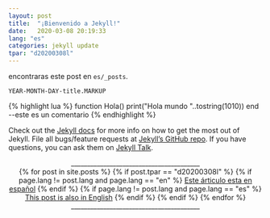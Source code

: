 ```yaml
---
layout: post
title:  "¡Bienvenido a Jekyll!"
date:   2020-03-08 20:19:33 
lang: "es"
categories: jekyll update
tpar: "d20200308l"
---
```


encontraras este post en  `es/_posts`.

`YEAR-MONTH-DAY-title.MARKUP`

{% highlight lua %}
function Hola()
    print("Hola mundo "..tostring(1010))
end
--este es un comentario
{% endhighlight %}

Check out the [Jekyll docs][jekyll-docs] for more info on how to get the most out of Jekyll. File all bugs/feature requests at [Jekyll’s GitHub repo][jekyll-gh]. If you have questions, you can ask them on [Jekyll Talk][jekyll-talk].

[jekyll-docs]: https://jekyllrb.com/docs/home
[jekyll-gh]:   https://github.com/jekyll/jekyll
[jekyll-talk]: https://talk.jekyllrb.com/

<div align="center">________________________________________</div>
<div class="lang" align="center">
    {% for post in site.posts %}
        {% if post.tpar == "d20200308l" %}
            {% if page.lang != post.lang and page.lang == "en" %}
                <a class="{{ post.lang }}" href="{{ post.url }}">Este árticulo esta en español</a>
            {% endif %}
            {% if page.lang != post.lang and page.lang == "es" %}
                <a class="{{ post.lang }}" href="{{ post.url }}">This post is also in English</a>
            {% endif %}
        {% endif %}
    {% endfor %}
</div>
<div align="center">________________________________________</div>
